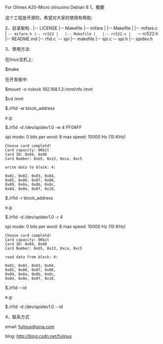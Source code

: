 
For Olimex A20-Micro olinuxino Debian 8
1、概要

这个工程是开源的，希望对大家的使用有帮助;

2、目录架构
.
|-- LICENSE
|-- Makefile
|-- mifare
|   |-- Makefile
|   |-- mifare.c
|   `-- mifare.h
|-- rc522
|   |-- Makefile
|   |-- rc522.c
|   `-- rc522.h
|-- README.md
|-- rfid.c
`-- spi
    |-- makefile
        |-- spi.c
         -- spi.h
        |-- spidev.h

3、使用方法:

在linux主机上:

$make

在开发板中:

$mount -o nolock 192.168.1.2:/mnt/nfs /mnt

$cd /mnt

                                    
$./rfid -w block_address

e.g:

$./rfid -d /dev/spidev1.0 -w 4 FF0AFF

spi mode: 0
bits per word: 8
max speed: 10000 Hz (10 KHz)
                                         


    Choose card completd!
    Card capacity: 8Kbit
    Card ID: 0x04, 0x00
    Card Number: 0xb5, 0x13, 0xca, 0xc5

    write data to block: 4:              

    0x01, 0x02, 0x03, 0x04, 
    0x05, 0x06, 0x07, 0x08, 
    0x09, 0x0a, 0x0b, 0x0c, 
    0x0d, 0x0e, 0x0f, 0x10, 

$./rfid -r block_address

e.g:

$./rfid -d /dev/spidev1.0 -r 4

spi mode: 0
bits per word: 8
max speed: 10000 Hz (10 KHz)
                                         

    Choose card completd!
    Card capacity: 8Kbit
    Card ID: 0x04, 0x00
    Card Number: 0xb5, 0x13, 0xca, 0xc5

    read data from block: 4:             

    0x01, 0x02, 0x03, 0x04, 
    0x05, 0x06, 0x07, 0x08, 
    0x09, 0x0a, 0x0b, 0x0c, 
    0x0d, 0x0e, 0x0f, 0x10, 

$./rfid --id

e.g:

$./rfid -d /dev/spidev1.0 --id

4、联系方式

email: fulinux@sina.com

blog: http://blog.csdn.net/fulinus
